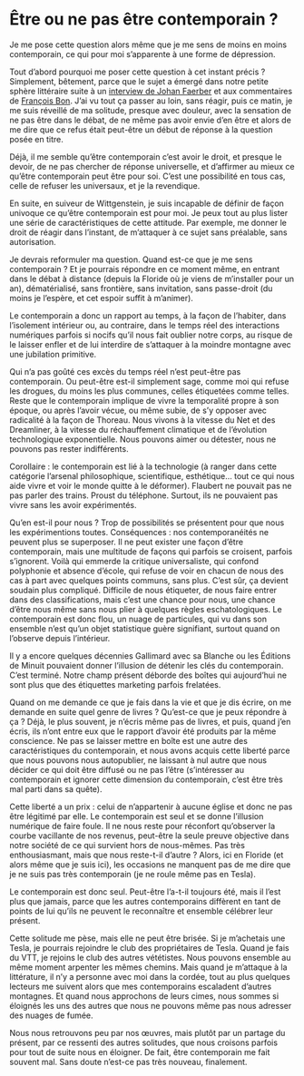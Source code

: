 # Être ou ne pas être contemporain ?

Je me pose cette question alors même que je me sens de moins en moins contemporain, ce qui pour moi s’apparente à une forme de dépression.<span id="more-49528"></span>

Tout d’abord pourquoi me poser cette question à cet instant précis ? Simplement, bêtement, parce que le sujet a émergé dans notre petite sphère littéraire suite à un [interview de Johan Faerber](https://diacritik.com/2018/08/21/johan-faerber-le-contemporain-nest-ni-une-licorne-ni-un-elephant-rose-apres-la-litterature/) et aux commentaires de [François Bon](https://www.facebook.com/bonperso/posts/1880772215344839). J’ai vu tout ça passer au loin, sans réagir, puis ce matin, je me suis réveillé de ma solitude, presque avec douleur, avec la sensation de ne pas être dans le débat, de ne même pas avoir envie d’en être et alors de me dire que ce refus était peut-être un début de réponse à la question posée en titre.

Déjà, il me semble qu’être contemporain c’est avoir le droit, et presque le devoir, de ne pas chercher de réponse universelle, et d’affirmer au mieux ce qu’être contemporain peut être pour soi. C’est une possibilité en tous cas, celle de refuser les universaux, et je la revendique.

En suite, en suiveur de Wittgenstein, je suis incapable de définir de façon univoque ce qu’être contemporain est pour moi. Je peux tout au plus lister une série de caractéristiques de cette attitude. Par exemple, me donner le droit de réagir dans l’instant, de m’attaquer à ce sujet sans préalable, sans autorisation.

Je devrais reformuler ma question. Quand est-ce que je me sens contemporain ? Et je pourrais répondre en ce moment même, en entrant dans le débat à distance (depuis la Floride où je viens de m’installer pour un an), dématérialisé, sans frontière, sans invitation, sans passe-droit (du moins je l’espère, et cet espoir suffit à m’animer).

Le contemporain a donc un rapport au temps, à la façon de l’habiter, dans l’isolement intérieur ou, au contraire, dans le temps réel des interactions numériques parfois si nocifs qu’il nous fait oublier notre corps, au risque de le laisser enfler et de lui interdire de s’attaquer à la moindre montagne avec une jubilation primitive.

Qui n’a pas goûté ces excès du temps réel n’est peut-être pas contemporain. Ou peut-être est-il simplement sage, comme moi qui refuse les drogues, du moins les plus communes, celles étiquetées comme telles. Reste que le contemporain implique de vivre la temporalité propre à son époque, ou après l’avoir vécue, ou même subie, de s’y opposer avec radicalité à la façon de Thoreau. Nous vivons à la vitesse du Net et des Dreamliner, à la vitesse du réchauffement climatique et de l’évolution technologique exponentielle. Nous pouvons aimer ou détester, nous ne pouvons pas rester indifférents.

Corollaire : le contemporain est lié à la technologie (à ranger dans cette catégorie l’arsenal philosophique, scientifique, esthétique… tout ce qui nous aide vivre et voir le monde quitte à le déformer). Flaubert ne pouvait pas ne pas parler des trains. Proust du téléphone. Surtout, ils ne pouvaient pas vivre sans les avoir expérimentés.

Qu’en est-il pour nous ? Trop de possibilités se présentent pour que nous les expérimentions toutes. Conséquences : nos contemporanéités ne peuvent plus se superposer. Il ne peut exister une façon d’être contemporain, mais une multitude de façons qui parfois se croisent, parfois s’ignorent. Voilà qui emmerde la critique universaliste, qui confond polyphonie et absence d’école, qui refuse de voir en chacun de nous des cas à part avec quelques points communs, sans plus. C’est sûr, ça devient soudain plus compliqué. Difficile de nous étiqueter, de nous faire entrer dans des classifications, mais c’est une chance pour nous, une chance d’être nous même sans nous plier à quelques règles eschatologiques. Le contemporain est donc flou, un nuage de particules, qui vu dans son ensemble n’est qu’un objet statistique guère signifiant, surtout quand on l’observe depuis l’intérieur.

Il y a encore quelques décennies Gallimard avec sa Blanche ou les Éditions de Minuit pouvaient donner l’illusion de détenir les clés du contemporain. C’est terminé. Notre champ présent déborde des boîtes qui aujourd’hui ne sont plus que des étiquettes marketing parfois frelatées.

Quand on me demande ce que je fais dans la vie et que je dis écrire, on me demande en suite quel genre de livres ? Qu’est-ce que je peux répondre à ça ? Déjà, le plus souvent, je n’écris même pas de livres, et puis, quand j’en écris, ils n’ont entre eux que le rapport d’avoir été produits par la même conscience. Ne pas se laisser mettre en boîte est une autre des caractéristiques du contemporain, et nous avons acquis cette liberté parce que nous pouvons nous autopublier, ne laissant à nul autre que nous décider ce qui doit être diffusé ou ne pas l’être (s’intéresser au contemporain et ignorer cette dimension du contemporain, c’est être très mal parti dans sa quête).

Cette liberté a un prix : celui de n’appartenir à aucune église et donc ne pas être légitimé par elle. Le contemporain est seul et se donne l’illusion numérique de faire foule. Il ne nous reste pour réconfort qu’observer la courbe vacillante de nos revenus, peut-être la seule preuve objective dans notre société de ce qui survient hors de nous-mêmes. Pas très enthousiasmant, mais que nous reste-t-il d’autre ? Alors, ici en Floride (et alors même que je suis ici), les occasions ne manquent pas de me dire que je ne suis pas très contemporain (je ne roule même pas en Tesla).

Le contemporain est donc seul. Peut-être l’a-t-il toujours été, mais il l’est plus que jamais, parce que les autres contemporains diffèrent en tant de points de lui qu’ils ne peuvent le reconnaître et ensemble célébrer leur présent.

Cette solitude me pèse, mais elle ne peut être brisée. Si je m’achetais une Tesla, je pourrais rejoindre le club des propriétaires de Tesla. Quand je fais du VTT, je rejoins le club des autres vététistes. Nous pouvons ensemble au même moment arpenter les mêmes chemins. Mais quand je m’attaque à la littérature, il n’y a personne avec moi dans la cordée, tout au plus quelques lecteurs me suivent alors que mes contemporains escaladent d’autres montagnes. Et quand nous approchons de leurs cimes, nous sommes si éloignés les uns des autres que nous ne pouvons même pas nous adresser des nuages de fumée.

Nous nous retrouvons peu par nos œuvres, mais plutôt par un partage du présent, par ce ressenti des autres solitudes, que nous croisons parfois pour tout de suite nous en éloigner. De fait, être contemporain me fait souvent mal. Sans doute n’est-ce pas très nouveau, finalement.